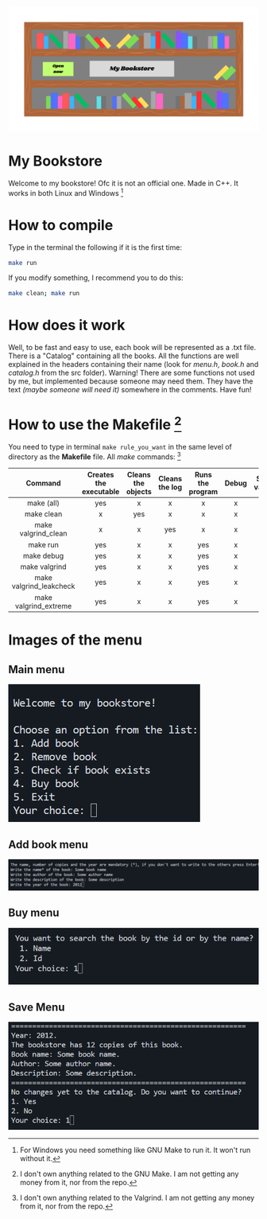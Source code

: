 ![Bookshelf image](img/bookshelf.png)

# My Bookstore
  Welcome to my bookstore! Ofc it is not an official one. Made in C++. It works in both Linux and Windows [^1]

# How to compile
  Type in the terminal the following if it is the first time:
 ```sh
 make run
```

 If you modify something, I recommend you to do this:
 ```sh
 make clean; make run
```

# How does it work
  Well, to be fast and easy to use, each book will be represented as a .txt file. There is a "Catalog" containing all the books.
All the functions are well explained in the headers containing their name (look for *menu.h*, *book.h* and *catalog.h* from the src folder).
  Warning! There are some functions not used by me, but implemented because someone may need them. They have the text *(maybe someone will need it)*
somewhere in the comments. Have fun!

 # How to use the Makefile [^2]

   You need to type in terminal ```make rule_you_want``` in the same level of directory as the **Makefile** file. All *make* commands: [^3]
 
 |         Command         | Creates the executable | Cleans the objects | Cleans the log | Runs the program | Debug | Simple valgrind | Leak check | All valgrind info |
|:-----------------------:|:----------------------:|:------------------:|:--------------:|:----------------:|:-----:|:---------------:|:----------:|:-----------------:|
|        make (all)       |           yes          |          x         |        x       |         x        |   x   |        x        |      x     |         x         |
|        make clean       |            x           |         yes        |        x       |         x        |   x   |        x        |      x     |         x         |
|   make valgrind_clean   |            x           |          x         |       yes      |         x        |   x   |        x        |      x     |         x         |
|         make run        |           yes          |          x         |        x       |        yes       |   x   |        x        |      x     |         x         |
|        make debug       |           yes          |          x         |        x       |        yes       |   x   |        x        |      x     |         x         |
|      make valgrind      |           yes          |          x         |        x       |        yes       |   x   |       yes       |      x     |         x         |
| make valgrind_leakcheck |           yes          |          x         |        x       |        yes       |   x   |       yes       |     yes    |         x         |
|  make valgrind_extreme  |           yes          |          x         |        x       |        yes       |   x   |       yes       |     yes    |        yes        |

# Images of the menu

## Main menu
![Main menu](img/Main_menu.png)

## Add book menu
![Add book menu](img/Add_book_menu.png)

## Buy menu
![Buy menu](img/Buy_menu.png)

## Save Menu
![Save menu](img/Save_menu.png)

[^1]: For Windows you need something like GNU Make to run it. It won't run without it.
[^2]: I don't own anything related to the GNU Make. I am not getting any money from it, nor from the repo.
[^3]: I don't own anything related to the Valgrind. I am not getting any money from it, nor from the repo.
